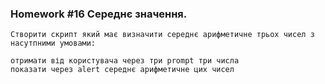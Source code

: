 ### Homework #16 Середнє значення.
    Створити скрипт який має визначити середнє арифметичне трьох чисел з насутпними умовами:

    отримати від користувача через три prompt три числа
    показати через alert середнє арифметичне цих чисел